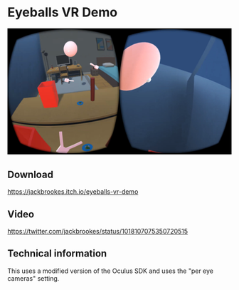 ﻿# Eyeballs VR Demo

![Screenshot](Media/screenshot.png)

## Download
https://jackbrookes.itch.io/eyeballs-vr-demo

## Video
https://twitter.com/jackbrookes/status/1018107075350720515

## Technical information

This uses a modified version of the Oculus SDK and uses the "per eye cameras" setting.

